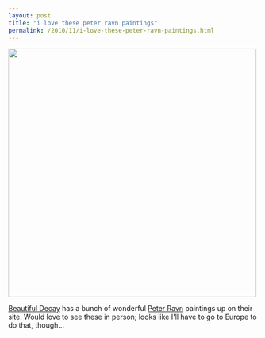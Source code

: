 ```yaml
---
layout: post
title: "i love these peter ravn paintings"
permalink: /2010/11/i-love-these-peter-ravn-paintings.html
---
```


<p><img class="asset asset-image at-xid-6a00d8341c4f5f53ef013488d065e5970c  " src="http://sippey.typepad.com/.a/6a00d8341c4f5f53ef013488d065e5970c-pi" width="500" />
</p>

<p><a href="http://beautifuldecay.com/2010/11/08/peter-ravn-contorted-business/">Beautiful Decay</a> has a bunch of wonderful <a href="http://peterravn.com/">Peter Ravn</a> paintings up on their site. Would love to see these in person; looks like I&#39;ll have to go to Europe to do that, though...</p>



